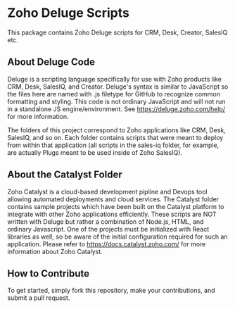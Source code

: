 # Zoho Deluge Scripts
This package contains Zoho Deluge scripts for CRM, Desk, Creator, SalesIQ etc.

## About Deluge Code
Deluge is a scripting language specifically for use with Zoho products like CRM, Desk, SalesIQ, and Creator. Deluge's syntax is similar to JavaScript so the files here are named with .js filetype for GitHub to recognize common formatting and styling. This code is not ordinary JavaScript and will not run in a standalone JS engine/environment. See https://deluge.zoho.com/help/ for more information.

The folders of this project correspond to Zoho applications like CRM, Desk, SalesIQ, and so on. Each folder contains scripts that were meant to deploy from within that application (all scripts in the sales-iq folder, for example, are actually Plugs meant to be used inside of Zoho SalesIQ). 

## About the Catalyst Folder
Zoho Catalyst is a cloud-based development pipline and Devops tool allowing automated deployments and cloud services. The Catalyst folder contains sample projects which have been built on the Catalyst platform to integrate with other Zoho applications efficiently. These scripts are NOT written with Deluge but rather a combination of Node.js, HTML, and ordinary Javascript. One of the projects must be initialized with React libraries as well, so be aware of the initial configuration required for such an application. Please refer to https://docs.catalyst.zoho.com/ for more information about Zoho Catalyst.

## How to Contribute
To get started, simply fork this repository, make your contributions, and submit a pull request. 
